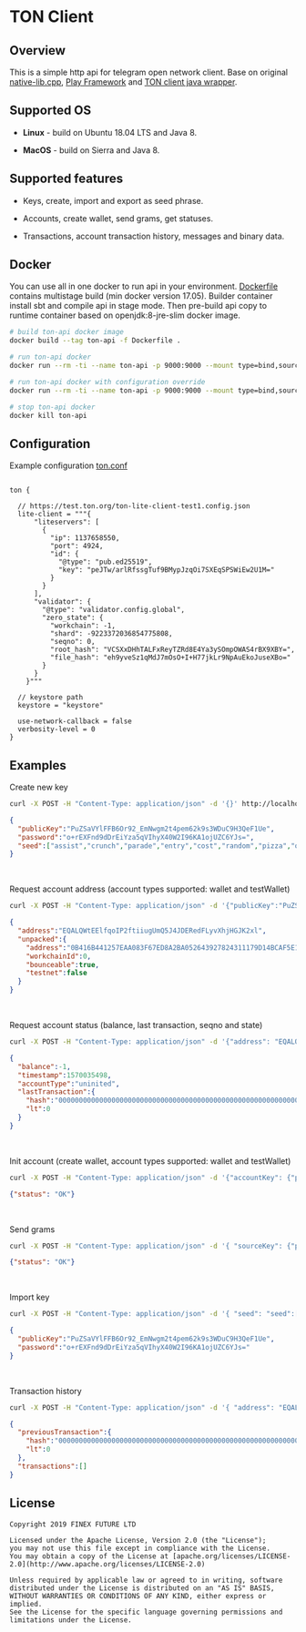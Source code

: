 # TON Client

## Overview
This is a simple http api for telegram open network client. Base on original [native-lib.cpp](https://github.com/ton-blockchain/ton/blob/master/example/android/native-lib.cpp), [Play Framework](https://github.com/playframework/playframework) and [TON client java wrapper](https://github.com/broxus/ton-client).

## Supported OS

* <b>Linux</b> - build on Ubuntu 18.04 LTS and Java 8.

* <b>MacOS</b> - build on Sierra and Java 8.

Supported features
-----

* Keys, create, import and export as seed phrase.

* Accounts, create wallet, send grams, get statuses.

* Transactions, account transaction history, messages and binary data.

Docker
----
You can use all in one docker to run api in your environment. [Dockerfile](Dockerfile) contains multistage build (min docker version 17.05).
Builder container install sbt and compile api in stage mode. Then pre-build api copy to runtime container based on openjdk:8-jre-slim docker image.

```bash
# build ton-api docker image
docker build --tag ton-api -f Dockerfile .

# run ton-api docker
docker run --rm -ti --name ton-api -p 9000:9000 --mount type=bind,source="$(pwd)/keystore",target=/app/keystore ton-api -J-Xmx2G -J-Xms2G

# run ton-api docker with configuration override
docker run --rm -ti --name ton-api -p 9000:9000 --mount type=bind,source="$(pwd)/keystore",target=/app/keystore -v $(pwd)/conf/ton.conf:/app/conf/ton.conf ton-api -J-Xmx2G -J-Xms2G

# stop ton-api docker
docker kill ton-api
```

Configuration
----

Example configuration [ton.conf](conf/ton.conf)

```hocon

ton {
  
  // https://test.ton.org/ton-lite-client-test1.config.json
  lite-client = """{
      "liteservers": [
        {
          "ip": 1137658550,
          "port": 4924,
          "id": {
            "@type": "pub.ed25519",
            "key": "peJTw/arlRfssgTuf9BMypJzqOi7SXEqSPSWiEw2U1M="
          }
        }
      ],
      "validator": {
        "@type": "validator.config.global",
        "zero_state": {
          "workchain": -1,
          "shard": -9223372036854775808,
          "seqno": 0,
          "root_hash": "VCSXxDHhTALFxReyTZRd8E4Ya3ySOmpOWAS4rBX9XBY=",
          "file_hash": "eh9yveSz1qMdJ7mOsO+I+H77jkLr9NpAuEkoJuseXBo="
        }
      }
    }"""
    
  // keystore path
  keystore = "keystore"
  
  use-network-callback = false
  verbosity-level = 0
}
```

Examples
----

Create new key

```bash
curl -X POST -H "Content-Type: application/json" -d '{}' http://localhost:9000/ton/v1/createNewKey
```

```json
{
  "publicKey":"PuZSaVYlFFB6Or92_EmNwgm2t4pem62k9s3WDuC9H3QeF1Ue",
  "password":"o+rEXFnd9dDrEiYza5qVIhyX40W2I96KA1ojUZC6YJs=",
  "seed":["assist","crunch","parade","entry","cost","random","pizza","organ","maximum","beauty","wait","tent","buyer","mom","erosion","media","reward","barely","fitness","skill","pave","zoo","sight","moral"]
}
```

<br>

Request account address (account types supported: wallet and testWallet)

```bash
curl -X POST -H "Content-Type: application/json" -d '{"publicKey":"PuZSaVYlFFB6Or92_EmNwgm2t4pem62k9s3WDuC9H3QeF1Ue", "accountType": "testWallet"}' http://localhost:9000/ton/v1/accountAddress
```

```json
{
  "address":"EQALQWtEElfqoIP2ftiiugUmQ5J4JDERedFLyvXhjHGJK2xl",
  "unpacked":{
    "address":"0B416B441257EAA083F67ED8A2BA052643927824311179D14BCAF5E18C71892B",
    "workchainId":0,
    "bounceable":true,
    "testnet":false
  }
}
```

<br>

Request account status (balance, last transaction, seqno and state)

```bash
curl -X POST -H "Content-Type: application/json" -d '{"address": "EQALQWtEElfqoIP2ftiiugUmQ5J4JDERedFLyvXhjHGJK2xl"}' http://localhost:9000/ton/v1/accountStatus
```

```json
{
  "balance":-1,
  "timestamp":1570035498,
  "accountType":"uninited",
  "lastTransaction":{
    "hash":"0000000000000000000000000000000000000000000000000000000000000000",
    "lt":0
  }
}
```

<br>

Init account (create wallet, account types supported: wallet and testWallet)

```bash
curl -X POST -H "Content-Type: application/json" -d '{"accountKey": {"publicKey":"PuZSaVYlFFB6Or92_EmNwgm2t4pem62k9s3WDuC9H3QeF1Ue","password":"o+rEXFnd9dDrEiYza5qVIhyX40W2I96KA1ojUZC6YJs="}, "accountType": "testWallet"}' http://localhost:9000/ton/v1/initAccount
```

```json
{"status": "OK"}
```

<br>

Send grams

```bash
curl -X POST -H "Content-Type: application/json" -d '{ "sourceKey": {"publicKey":"PuZSaVYlFFB6Or92_EmNwgm2t4pem62k9s3WDuC9H3QeF1Ue","password":"o+rEXFnd9dDrEiYza5qVIhyX40W2I96KA1ojUZC6YJs="}, "sourceAccountType": "testWallet", "sourceSequence": 1, "destinationAddress": "EQDVdEsJ6mgOaYToip2Q_xBdnCHDxj0Ypqt3oPCU-Hmv1kX4", "amount": 1000000000 }' http://localhost:9000/ton/v1/sendGrams
```

```json
{"status": "OK"}
```

<br>

Import key

```bash
curl -X POST -H "Content-Type: application/json" -d '{ "seed": "seed":["assist","crunch","parade","entry","cost","random","pizza","organ","maximum","beauty","wait","tent","buyer","mom","erosion","media","reward","barely","fitness","skill","pave","zoo","sight","moral"] }' http://localhost:9000/ton/v1/importKey
```

```json
{
  "publicKey":"PuZSaVYlFFB6Or92_EmNwgm2t4pem62k9s3WDuC9H3QeF1Ue",
  "password":"o+rEXFnd9dDrEiYza5qVIhyX40W2I96KA1ojUZC6YJs="
}
```

<br>

Transaction history

```bash
curl -X POST -H "Content-Type: application/json" -d '{ "address": "EQALQWtEElfqoIP2ftiiugUmQ5J4JDERedFLyvXhjHGJK2xl", "lastTransaction":{"hash":"0000000000000000000000000000000000000000000000000000000000000000","lt":0}, "withData": false }' http://localhost:9000/ton/v1/transactionHistory
```

```json
{
  "previousTransaction":{
    "hash":"0000000000000000000000000000000000000000000000000000000000000000",
    "lt":0
  },
  "transactions":[]
}
```

## License

```
Copyright 2019 FINEX FUTURE LTD

Licensed under the Apache License, Version 2.0 (the "License");
you may not use this file except in compliance with the License.
You may obtain a copy of the License at [apache.org/licenses/LICENSE-2.0](http://www.apache.org/licenses/LICENSE-2.0)

Unless required by applicable law or agreed to in writing, software
distributed under the License is distributed on an "AS IS" BASIS,
WITHOUT WARRANTIES OR CONDITIONS OF ANY KIND, either express or implied.
See the License for the specific language governing permissions and
limitations under the License.
```
